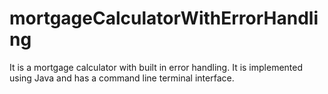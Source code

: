 # mortgageCalculatorWithErrorHandling
It is a mortgage calculator with built in error handling. It is implemented using Java and has a command line terminal interface.

